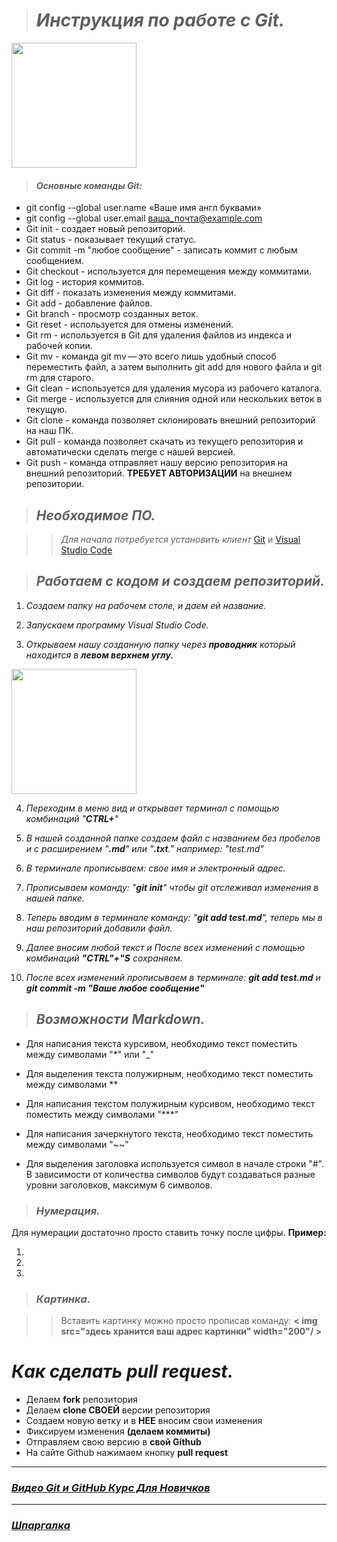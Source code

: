 > # _Инструкция по работе с Git._

<img src="https://webfanat.com/view/assets/images/50.jpg" width="200"/>

> #### _Основные команды Git:_

* git config --global user.name «Ваше имя англ буквами»
* git config --global user.email ваша_почта@example.com
* Git init - создает новый репозиторий.
* Git status - показывает текущий статус.
* Git commit -m "любое сообщение" - записать коммит с любым сообщением.
* Git checkout - используется для перемещения между коммитами.
* Git log - история коммитов.
* Git diff - показать изменения между коммитами.
* Git add - добавление файлов.
* Git branch - просмотр созданных веток.
* Git reset - используется для  отмены изменений.
* Git rm - используется в Git для удаления файлов из индекса и рабочей копии.
* Git mv - команда git mv — это всего лишь удобный способ переместить файл, а затем выполнить git add для нового файла и git rm для старого.
* Git clean - используется для удаления мусора из рабочего каталога.
* Git merge - используется для слияния одной или нескольких веток в текущую.
* Git clone - команда позволяет склонировать внешний репозиторий на наш ПК.
* Git pull - команда позволяет скачать из текущего репозитория и автоматически сделать merge с нашей версией.
* Git push - команда отправляет нашу версию репозитория на внешний репозиторий. **ТРЕБУЕТ АВТОРИЗАЦИИ** на внешнем репозитории.

> ## _Необходимое ПО._

>>_Для начала потребуется установить клиент_  [Git](https://git-scm.com/downloads) и [Visual Studio Code](https://code.visualstudio.com/)

> ## _Работаем с кодом и создаем репозиторий._

1. _Создаем папку на рабочем столе, и даем ей название._

2. _Запускаем программу Visual Studio Code._

3. _Открываем нашу созданную папку через **проводник** который находится в **левом верхнем углу.**_
<img src="https://sun9-71.userapi.com/impf/xGAR3uscJZerte8uSumc5oer9dvFeHnZrskTYA/j28Dj5lAz2c.jpg?size=922x828&quality=96&sign=791ac205e7fa1488d703c1213e00a915&type=album" width="200"/>

4. _Переходим в меню вид и открывает терминал с помощью комбинаций "**CTRL+**"_

5. _В нашей созданной папке создаем файл с названием без пробелов и с расширением "**.md**" или "**.txt**." например: "test.md"_

6. _В терминале прописываем: свое имя и электронный адрес._

7. _Прописываем команду: "**git init**" чтобы git отслеживал изменения в нашей папке._

8. _Теперь вводим в терминале команду: "**git add test.md**", теперь мы в наш репозиторий добавили файл._

9. _Далее вносим любой текст и После всех изменений с помощью комбинаций **"CTRL"+"S** сохраняем._

10. _После всех изменений прописываем в терминале: **git add test.md** и **git commit -m "Ваше любое сообщение"**_


> ## _Возможности Markdown._

* Для написания текста курсивом, необходимо текст поместить между символами "*" или "_"
* Для выделения текста полужирным, необходимо текст поместить между символами **
* Для написания текстом полужирным курсивом, необходимо текст поместить между символами "***"
* Для написания зачеркнутого текста, необходимо текст поместить между символами "~~"

* Для выделения заголовка используется символ в начале строки "#". В зависимости от количества символов будут создаваться разные уровни заголовков, максимум 6 символов.

> ### _Нумерация._
Для нумерации достаточно просто ставить точку после цифры. **Пример:**

1. 

2. 

3. 

> ### _Картинка._

>>Вставить картинку можно просто прописав команду:
**< img src="здесь хранится ваш адрес картинки" width="200"/ >** 

# _Как сделать pull request._
* Делаем **fork** репозитория
* Делаем **clone СВОЕЙ** версии репозитория
* Создаем новую  ветку и в **НЕЕ** вносим свои изменения
* Фиксируем изменения **(делаем коммиты)**
* Отправляем свою версию в **свой Github**
* На сайте Github нажимаем кнопку **pull request**


------
### _[Видео Git и GitHub Курс Для Новичков](https://www.youtube.com/watch?v=zZBiln_2FhM&t=1032s&ab_channel=%D0%92%D0%BB%D0%B0%D0%B4%D0%B8%D0%BB%D0%B5%D0%BD%D0%9C%D0%B8%D0%BD%D0%B8%D0%BD)_
------
### _[Шпаргалка](https://training.github.com/downloads/ru/github-git-cheat-sheet/)_

